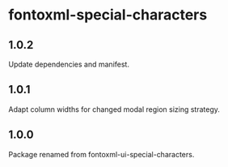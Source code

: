 # fontoxml-special-characters

## 1.0.2

Update dependencies and manifest.

## 1.0.1

Adapt column widths for changed modal region sizing strategy.

## 1.0.0

Package renamed from fontoxml-ui-special-characters.
